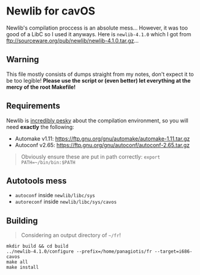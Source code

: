 # Newlib for cavOS
Newlib's compilation proccess is an absolute mess... However, it was too good of a LibC so I used it anyways. Here is `newlib-4.1.0` which I got from ftp://sourceware.org/pub/newlib/newlib-4.1.0.tar.gz...

## Warning
This file mostly consists of dumps straight from my notes, don't expect it to be too legible! **Please use the script or (even better) let everything at the mercy of the root Makefile!**

## Requirements
Newlib is [incredibly pesky](https://wiki.osdev.org/Porting_Newlib) about the compilation environment, so you will need **exactly** the following:
- Automake v1.11: https://ftp.gnu.org/gnu/automake/automake-1.11.tar.gz
- Autoconf v2.65: https://ftp.gnu.org/gnu/autoconf/autoconf-2.65.tar.gz
> Obviously ensure these are put in path correctly: `export PATH=~/bin/bin:$PATH`

## Autotools mess
- `autoconf` inside `newlib/libc/sys`
- `autoreconf` inside `newlib/libc/sys/cavos`

## Building
> Considering an output directory of `~/fr`!

```
mkdir build && cd build
../newlib-4.1.0/configure --prefix=/home/panagiotis/fr --target=i686-cavos
make all
make install
```